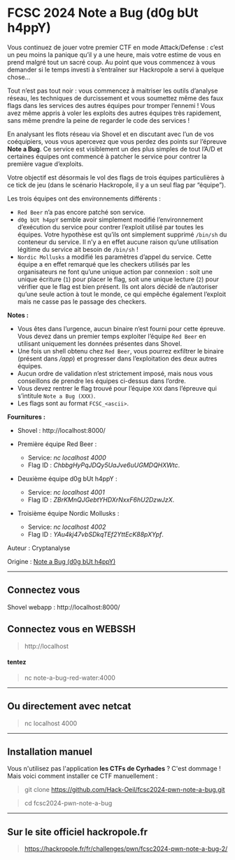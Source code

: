 # FCSC 2024 Note a Bug (d0g bUt h4ppY)

Vous continuez de jouer votre premier CTF en mode Attack/Defense : c’est un peu moins la panique qu’il y a une heure, mais votre estime de vous en prend malgré tout un sacré coup. Au point que vous commencez à vous demander si le temps investi à s’entraîner sur Hackropole a servi à quelque chose…

Tout n’est pas tout noir : vous commencez à maitriser les outils d’analyse réseau, les techniques de durcissement et vous soumettez même des faux flags dans les services des autres équipes pour tromper l’ennemi ! Vous avez même appris à voler les exploits des autres équipes très rapidement, sans même prendre la peine de regarder le code des services !

En analysant les flots réseau via Shovel et en discutant avec l’un de vos coéquipiers, vous vous apercevez que vous perdez des points sur l’épreuve **Note a Bug**. Ce service est visiblement un des plus simples de tout l’A/D et certaines équipes ont commencé à patcher le service pour contrer la première vague d’exploits.

Votre objectif est désormais le vol des flags de trois équipes particulières à ce tick de jeu (dans le scénario Hackropole, il y a un seul flag par “équipe”).

Les trois équipes ont des environnements différents :

- ```Red Beer``` n’a pas encore patché son service.
- ```d0g bUt h4ppY``` semble avoir simplement modifié l’environnement d’exécution du service pour contrer l’exploit utilisé par toutes les équipes. Votre hypothèse est qu’ils ont simplement supprimé ```/bin/sh``` du conteneur du service. Il n’y a en effet aucune raison qu’une utilisation légitime du service ait besoin de ```/bin/sh``` !
- ```Nordic Mollusks``` a modifié les paramètres d’appel du service. Cette équipe a en effet remarqué que les checkers utilisés par les organisateurs ne font qu’une unique action par connexion : soit une unique écriture (```1```) pour placer le flag, soit une unique lecture (```2```) pour vérifier que le flag est bien présent. Ils ont alors décidé de n’autoriser qu’une seule action à tout le monde, ce qui empêche également l’exploit mais ne casse pas le passage des checkers.


**Notes :**

- Vous êtes dans l’urgence, aucun binaire n’est fourni pour cette épreuve. Vous devez dans un premier temps exploiter l’équipe ```Red Beer``` en utilisant uniquement les données présentes dans Shovel.
- Une fois un shell obtenu chez ```Red Beer```, vous pourrez exfiltrer le binaire (présent dans */app*) et progresser dans l’exploitation des deux autres équipes.
- Aucun ordre de validation n’est strictement imposé, mais nous vous conseillons de prendre les équipes ci-dessus dans l’ordre.
- Vous devez rentrer le flag trouvé pour l’équipe ```XXX``` dans l’épreuve qui s’intitule ```Note a Bug (XXX)```.
- Les flags sont au format ```FCSC_<ascii>```.

**Fournitures :**

- Shovel : http://localhost:8000/

- Première équipe Red Beer :
    - Service: *nc localhost 4000*
    - Flag ID : *ChbbgHyPqJDQy5UaJve6uUGMDQHXWtc*.
- Deuxième équipe d0g bUt h4ppY :
    - Service: *nc localhost 4001*
    - Flag ID : *ZBrKMnQJGebtYHDXrNxxF6hU2DzwJzX*.
- Troisième équipe Nordic Mollusks :
    - Service: *nc localhost 4002*
    - Flag ID : *YAu4kj47vbSDkqTEf2YttEcK88pXYpf*.


Auteur : Cryptanalyse

Origine : [Note a Bug (d0g bUt h4ppY)](https://hackropole.fr/fr/challenges/pwn/fcsc2024-pwn-note-a-bug-2/)


-----------
## Connectez vous
Shovel webapp : http://localhost:8000/

## Connectez vous en WEBSSH
> http://localhost

#### tentez 
> nc note-a-bug-red-water:4000

-----------

## Ou directement avec netcat
> nc localhost 4000


-----------

## Installation manuel
Vous n'utilisez pas l'application **les CTFs de Cyrhades** ? C'est dommage !
Mais voici comment installer ce CTF manuellement :

> git clone https://github.com/Hack-Oeil/fcsc2024-pwn-note-a-bug.git

> cd fcsc2024-pwn-note-a-bug


-----------

## Sur le site officiel hackropole.fr
> https://hackropole.fr/fr/challenges/pwn/fcsc2024-pwn-note-a-bug-2/